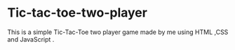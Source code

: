 # Tic-tac-toe-two-player
This is a simple Tic-Tac-Toe two player game made by me using HTML ,CSS and JavaScript .
